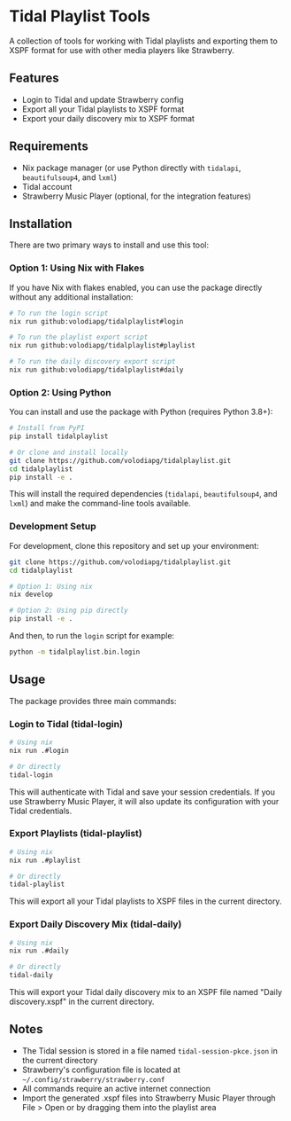 # Tidal Playlist Tools

A collection of tools for working with Tidal playlists and exporting them to XSPF format for use with other media players like Strawberry.

## Features

- Login to Tidal and update Strawberry config
- Export all your Tidal playlists to XSPF format
- Export your daily discovery mix to XSPF format

## Requirements

- Nix package manager (or use Python directly with `tidalapi`, `beautifulsoup4`, and `lxml`)
- Tidal account
- Strawberry Music Player (optional, for the integration features)

## Installation

There are two primary ways to install and use this tool:

### Option 1: Using Nix with Flakes

If you have Nix with flakes enabled, you can use the package directly without any additional installation:

```bash
# To run the login script
nix run github:volodiapg/tidalplaylist#login

# To run the playlist export script
nix run github:volodiapg/tidalplaylist#playlist

# To run the daily discovery export script
nix run github:volodiapg/tidalplaylist#daily
```

### Option 2: Using Python

You can install and use the package with Python (requires Python 3.8+):

```bash
# Install from PyPI
pip install tidalplaylist

# Or clone and install locally
git clone https://github.com/volodiapg/tidalplaylist.git
cd tidalplaylist
pip install -e .
```

This will install the required dependencies (`tidalapi`, `beautifulsoup4`, and `lxml`) and make the command-line tools available.

### Development Setup

For development, clone this repository and set up your environment:

```bash
git clone https://github.com/volodiapg/tidalplaylist.git
cd tidalplaylist

# Option 1: Using nix
nix develop

# Option 2: Using pip directly
pip install -e .
```

And then, to run the `login` script for example:

```bash
python -m tidalplaylist.bin.login
```

## Usage

The package provides three main commands:

### Login to Tidal (tidal-login)

```bash
# Using nix
nix run .#login

# Or directly
tidal-login
```

This will authenticate with Tidal and save your session credentials. If you use Strawberry Music Player, it will also update its configuration with your Tidal credentials.

### Export Playlists (tidal-playlist)

```bash
# Using nix
nix run .#playlist

# Or directly
tidal-playlist
```

This will export all your Tidal playlists to XSPF files in the current directory.

### Export Daily Discovery Mix (tidal-daily)

```bash
# Using nix
nix run .#daily

# Or directly
tidal-daily
```

This will export your Tidal daily discovery mix to an XSPF file named "Daily discovery.xspf" in the current directory.

## Notes

- The Tidal session is stored in a file named `tidal-session-pkce.json` in the current directory
- Strawberry's configuration file is located at `~/.config/strawberry/strawberry.conf`
- All commands require an active internet connection
- Import the generated .xspf files into Strawberry Music Player through File > Open or by dragging them into the playlist area


